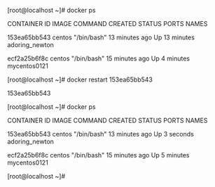 \[root@localhost ~\]\# docker ps

CONTAINER ID        IMAGE               COMMAND             CREATED             STATUS              PORTS               NAMES

153ea65bb543        centos              "/bin/bash"         13 minutes ago      Up 13 minutes                           adoring\_newton

ecf2a25b6f8c        centos              "/bin/bash"         15 minutes ago      Up 4 minutes                            mycentos0121

\[root@localhost ~\]\# docker restart 153ea65bb543

153ea65bb543

\[root@localhost ~\]\# docker ps

CONTAINER ID        IMAGE               COMMAND             CREATED             STATUS              PORTS               NAMES

153ea65bb543        centos              "/bin/bash"         13 minutes ago      Up 3 seconds                            adoring\_newton

ecf2a25b6f8c        centos              "/bin/bash"         15 minutes ago      Up 5 minutes                            mycentos0121

\[root@localhost ~\]\#

